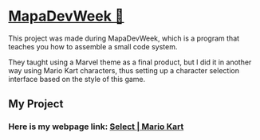 # <a href="https://mapadevweek.com/inscrever-org-mai-2022/">MapaDevWeek 🚗</a>

This project was made during MapaDevWeek, which is a program that
teaches you how to assemble a small code system.

They taught using a Marvel theme as a final product,
but I did it in another way using Mario Kart characters, 
thus setting up a character selection interface based on the 
style of this game.

## My Project

### Here is my webpage link: <a href="https://thaismit.github.io/project-mario_kart-mapadev_week/">Select | Mario Kart</a>
